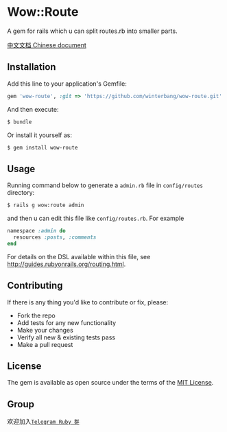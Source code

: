 # Wow::Route
A gem for rails which u can split routes.rb into smaller parts.

[中文文档 Chinese document](/README-CN.md)

## Installation
Add this line to your application's Gemfile:

```ruby
gem 'wow-route', :git => 'https://github.com/winterbang/wow-route.git'
```

And then execute:
```bash
$ bundle
```

Or install it yourself as:
```bash
$ gem install wow-route
```

## Usage
Running command below to generate a `admin.rb` file in `config/routes` directory:

```bash
$ rails g wow:route admin
```
and then u can edit this file like `config/routes.rb`.
For example
```ruby
namespace :admin do
  resources :posts, :comments
end
```
For details on the DSL available within this file, see http://guides.rubyonrails.org/routing.html.

## Contributing
If there is any thing you'd like to contribute or fix, please:

- Fork the repo
- Add tests for any new functionality
- Make your changes
- Verify all new & existing tests pass
- Make a pull request

## License
The gem is available as open source under the terms of the [MIT License](http://opensource.org/licenses/MIT).

## Group
欢迎加入[`Telegram Ruby 群`](https://t.me/joinchat/DT4gRA5methtroPJ-lIYKQ)
